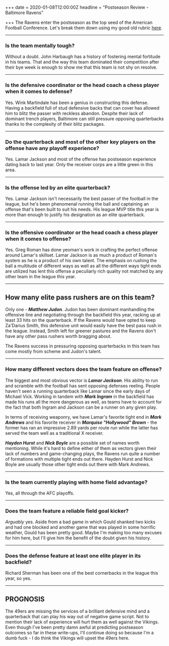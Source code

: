 +++
date = 2020-01-08T12:00:00Z
headline = "Postseason Review - Baltimore Ravens"

+++
The Ravens enter the postseason as the top seed of the American Football Conference. Let's break them down using my good old rubric [here](https://owlpicks.com/posts/postseason-review-team-assessment-rubric/ "Rubric").

***

### Is the team mentally tough?

Without a doubt. John Harbaugh has a history of fostering mental fortitude in his teams. That and the way this team dominated their competition after their bye week is enough to show me that this team is not shy on resolve. 

***

### Is the defensive coordinator or the head coach a chess player when it comes to defense?

Yes. Wink Martindale has been a genius in constructing this defense. Having a backfield full of stud defensive backs that can cover has allowed him to blitz the passer with reckless abandon. Despite their lack of dominant trench players, Baltimore can still pressure opposing quarterbacks thanks to the complexity of their blitz packages.  

***

### Do the quarterback and most of the other key players on the offense have any playoff experience?

Yes. Lamar Jackson and most of the offense has postseason experience dating back to last year. Only the receiver corps are a little green in this area. 

***

### Is the offense led by an elite quarterback?

Yes. Lamar Jackson isn't necessarily the best passer of the football in the league, but he's been phenomenal running the ball and captaining an offense that's been built to suit his needs. His league MVP title this year is more than enough to justify his designation as an elite quarterback.

***

### Is the offensive coordinator or the head coach a chess player when it comes to offense?

Yes. Greg Roman has done yeoman's work in crafting the perfect offense around Lamar's skillset. Lamar Jackson is as much a product of Roman's system as he is a product of his own talent. The emphasis on rushing the ball a multitude of different ways as well as all the different ways tight ends are utilized has lent this offense a peculiarly rich quality not matched by any other team in the league this year.

***

## How many elite pass rushers are on this team?

Only one - **_Matthew Judon_**. Judon has been dominant manhandling the offensive line and negotiating through the backfield this year, racking up at least 33 hits on the quarterback. If the Ravens would have opted to keep Za'Darius Smith, this defensive unit would easily have the best pass rush in the league. Instead, Smith left for greener pastures and the Ravens don't have any other pass rushers worth bragging about.

The Ravens success in pressuring opposing quarterbacks in this team has come mostly from scheme and Judon's talent.

***

### How many different vectors does the team feature on offense?

The biggest and most obvious vector is **_Lamar Jackson_**. His ability to run and scramble with the football has sent opposing defenses reeling. People haven't seen a running quarterback like Lamar since the early days of Michael Vick. Working in tandem with **_Mark Ingram_** in the backfield has made his runs all the more dangerous as well, as teams have to account for the fact that both Ingram and Jackson can be a runner on any given play.

In terms of receiving weaponry, we have Lamar's favorite tight end in **_Mark Andrews_** and his favorite receiver in **_Marquise "Hollywood" Brown_** - the former has ran an impressive 2.89 yards per route run while the latter has served the team well as a traditional X receiver.

**_Hayden Hurst_** and **_Nick Boyle_** are a possible set of names worth mentioning. While it's hard to define either of them as vectors given their lack of numbers and game-changing plays, the Ravens run quite a number of formations with multiple tight ends out there. Hayden Hurst and Nick Boyle are usually those other tight ends out there with Mark Andrews. 

***

### Is the team currently playing with home field advantage?

Yes, all through the AFC playoffs.

***

### Does the team feature a reliable field goal kicker?

_Arguably_ yes. Aside from a bad game in which Gould shanked two kicks and had one blocked and another game that was played in some horrific weather, Gould has been pretty good. Maybe I'm making too many excuses for him here, but I'll give him the benefit of the doubt given his history.

***

### Does the defense feature at least one elite player in its backfield?

Richard Sherman has been one of the best cornerbacks in the league this year, so yes.

***

## PROGNOSIS

The 49ers are missing the services of a brilliant defensive mind and a quarterback that can play his way out of negative game script. Not to mention their lack of experience will hurt them as well against the Vikings. Even though I've been pretty damn awful at predicting postseason outcomes so far in these write-ups, I'll continue doing so because I'm a dumb fuck - I do think the Vikings will upset the 49ers here.